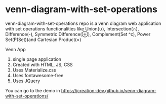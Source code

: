 # venn-diagram-with-set-operations

venn-diagram-with-set-operations repo is a venn diagram web application with set operations functionalities like Union(∪), Intersection(∩), Difference(-), Symmetric Difference(⊕), Complement(Set ^c), Power Set(P(Set))and Cartesian Product(×)

Venn App

1. single page application
2. Created with HTML, JS, CSS
3. Uses Materialize.css
4. Uses fontawesome-free
5. Uses JQuery

You can go to the demo in https://jcreation-dev.github.io/venn-diagram-with-set-operations/
